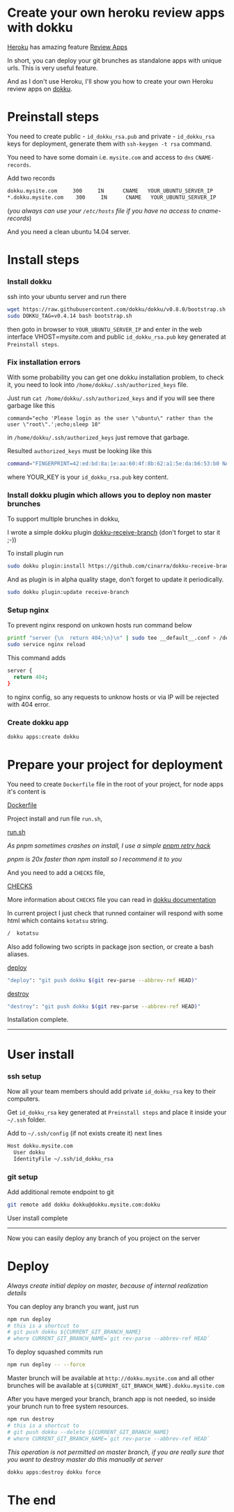 # Create your own heroku review apps with dokku

[Heroku](https://www.heroku.com/) has amazing feature [Review Apps](https://devcenter.heroku.com/articles/github-integration-review-apps)

In short, you can deploy your git brunches as standalone apps with unique urls.
This is very useful feature.

And as I don't use Heroku, I'll show you
how to create your own Heroku review apps on [dokku](https://github.com/dokku/dokku).

# Preinstall steps

You need to create public - `id_dokku_rsa.pub` and private - `id_dokku_rsa` keys for deployment,
generate them with `ssh-keygen -t rsa` command.

You need to have some domain i.e. `mysite.com` and access to `dns` `CNAME-records`.

Add two records

```bash
dokku.mysite.com     300     IN      CNAME   YOUR_UBUNTU_SERVER_IP
*.dokku.mysite.com    300     IN      CNAME   YOUR_UBUNTU_SERVER_IP
```

(_you always can use your `/etc/hosts` file if you have no access to cname-records_)

And you need a clean ubuntu 14.04 server.

# Install steps

### Install dokku

ssh into your ubuntu server and run there

```bash
wget https://raw.githubusercontent.com/dokku/dokku/v0.8.0/bootstrap.sh
sudo DOKKU_TAG=v0.4.14 bash bootstrap.sh
```

then goto in browser to `YOUR_UBUNTU_SERVER_IP` and
enter in the web interface VHOST=mysite.com and public `id_dokku_rsa.pub` key
generated at `Preinstall steps`.

### Fix installation errors

With some probability you can get one dokku installation problem,
to check it, you need to look into `/home/dokku/.ssh/authorized_keys` file.

Just run `cat /home/dokku/.ssh/authorized_keys` and if you will see there
garbage like this

```
command="echo 'Please login as the user \"ubuntu\" rather than the user \"root\".';echo;sleep 10"
``` 

in `/home/dokku/.ssh/authorized_keys` just remove that garbage. 

Resulted `authorized_keys` must be looking like this

```bash
command="FINGERPRINT=42:ed:bd:8a:1e:aa:60:4f:8b:62:a1:5e:da:b6:53:b0 NAME=admin `cat /home/dokku/.sshcommand` $SSH_ORIGINAL_COMMAND",no-agent-forwarding,no-user-rc,no-X11-forwarding,no-port-forwarding YOUR_KEY
```

where YOUR_KEY is your `id_dokku_rsa.pub` key content.

### Install dokku plugin which allows you to deploy non master brunches

To support multiple brunches in dokku,

I wrote a simple dokku plugin [dokku-receive-branch](https://github.com/cinarra/dokku-receive-branch.git) (don't forget to star it ;-))

To install plugin run

```bash
sudo dokku plugin:install https://github.com/cinarra/dokku-receive-branch.git
```

And as plugin is in alpha quality stage, don't forget to update it periodically.

```bash
sudo dokku plugin:update receive-branch
```

### Setup nginx

To prevent nginx respond on unkown hosts run command below

```bash
printf "server {\n  return 404;\n}\n" | sudo tee __default__.conf > /dev/null
sudo service nginx reload
```

This command adds

```bash
server {
  return 404;
}
```

to nginx config, so any requests to unknow hosts or via IP will be rejected with 404 error.


### Create dokku app

```bash
dokku apps:create dokku
```


# Prepare your project for deployment

You need to create `Dockerfile` file in the root of your project,
for node apps it's content is

[Dockerfile](https://github.com/istarkov/create-your-own-heroku-review-apps-with-dokku/blob/master/Dockerfile)

Project install and run file `run.sh`,

[run.sh](https://github.com/istarkov/create-your-own-heroku-review-apps-with-dokku/blob/master/run.sh)

*As pnpm sometimes crashes on install, I use a simple
[pnpm retry hack](https://github.com/istarkov/create-your-own-heroku-review-apps-with-dokku/blob/master/run.sh#L14-L24)*

*pnpm is 20x faster than npm install so I recommend it to you*

And you need to add a `CHECKS` file,

[CHECKS](https://github.com/istarkov/create-your-own-heroku-review-apps-with-dokku/blob/master/CHECKS)

More information about `CHECKS` file you can read in [dokku documentation](http://dokku.viewdocs.io/dokku/checks-examples/)

In current project I just check that runned container will respond with some html which contains `kotatsu` string.

```bash
/  kotatsu
```

Also add following two scripts in package json section, or create a bash aliases.

[deploy](https://github.com/istarkov/create-your-own-heroku-review-apps-with-dokku/blob/master/package.json#L9)

```bash
"deploy": "git push dokku $(git rev-parse --abbrev-ref HEAD)"
```

[destroy](https://github.com/istarkov/create-your-own-heroku-review-apps-with-dokku/blob/master/package.json#L10)

```bash
"destroy": "git push dokku $(git rev-parse --abbrev-ref HEAD)"
```

Installation complete.

---

# User install

### ssh setup

Now all your team members should add private `id_dokku_rsa` key to their computers.

Get `id_dokku_rsa` key generated at `Preinstall steps` and place it inside your `~/.ssh` folder.

Add to `~/.ssh/config` (if not exists create it) next lines

```bash
Host dokku.mysite.com
  User dokku
  IdentityFile ~/.ssh/id_dokku_rsa
```

### git setup

Add additional remote endpoint to git

```bash
git remote add dokku dokku@dokku.mysite.com:dokku
```

User install complete

---

Now you can easily deploy any branch of you project on the server

# Deploy

*Always create initial deploy on master, because of internal realization details*

You can deploy any branch you want, just run

```bash
npm run deploy
# this is a shortcut to
# git push dokku ${CURRENT_GIT_BRANCH_NAME}
# where CURRENT_GIT_BRANCH_NAME=`git rev-parse --abbrev-ref HEAD`
```

To deploy squashed commits run

```bash
npm run deploy -- --force
```

Master brunch will be available at `http://dokku.mysite.com`
and all other brunches will be available
at `${CURRENT_GIT_BRANCH_NAME}.dokku.mysite.com`

After you have merged your branch, branch app is not needed,
so inside your brunch run to free system resources.

```bash
npm run destroy
# this is a shortcut to
# git push dokku --delete ${CURRENT_GIT_BRANCH_NAME}
# where CURRENT_GIT_BRANCH_NAME=`git rev-parse --abbrev-ref HEAD`
```

*This operation is not permitted on master branch, if you are really sure that you want to destroy master
do this manually at server*

```bash
dokku apps:destroy dokku force
```

# The end
